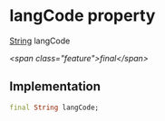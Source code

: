 


# langCode property







[String](https:api.flutter.dev/flutter/dart-core/String-class.html) langCode
  
_\<span class="feature"\>final\</span\>_






## Implementation

```dart
final String langCode;
```







